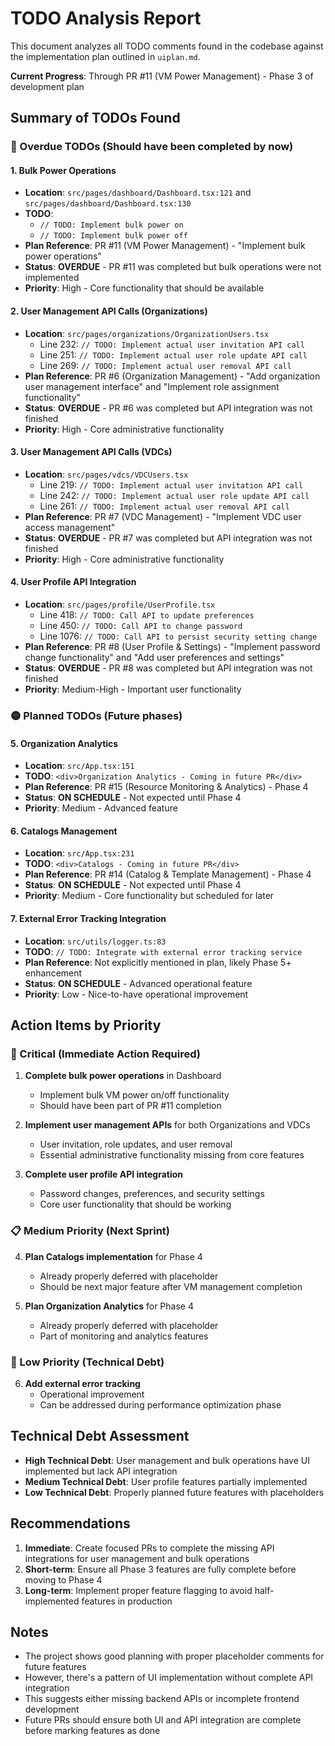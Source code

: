 # TODO Analysis Report

This document analyzes all TODO comments found in the codebase against the implementation plan outlined in `uiplan.md`.

**Current Progress**: Through PR #11 (VM Power Management) - Phase 3 of development plan

## Summary of TODOs Found

### 🔴 Overdue TODOs (Should have been completed by now)

#### 1. Bulk Power Operations
- **Location**: `src/pages/dashboard/Dashboard.tsx:121` and `src/pages/dashboard/Dashboard.tsx:130`
- **TODO**: 
  - `// TODO: Implement bulk power on`
  - `// TODO: Implement bulk power off`
- **Plan Reference**: PR #11 (VM Power Management) - "Implement bulk power operations"
- **Status**: **OVERDUE** - PR #11 was completed but bulk operations were not implemented
- **Priority**: High - Core functionality that should be available

#### 2. User Management API Calls (Organizations)
- **Location**: `src/pages/organizations/OrganizationUsers.tsx`
  - Line 232: `// TODO: Implement actual user invitation API call`
  - Line 251: `// TODO: Implement actual user role update API call`
  - Line 269: `// TODO: Implement actual user removal API call`
- **Plan Reference**: PR #6 (Organization Management) - "Add organization user management interface" and "Implement role assignment functionality"
- **Status**: **OVERDUE** - PR #6 was completed but API integration was not finished
- **Priority**: High - Core administrative functionality

#### 3. User Management API Calls (VDCs)
- **Location**: `src/pages/vdcs/VDCUsers.tsx`
  - Line 219: `// TODO: Implement actual user invitation API call`
  - Line 242: `// TODO: Implement actual user role update API call`
  - Line 261: `// TODO: Implement actual user removal API call`
- **Plan Reference**: PR #7 (VDC Management) - "Implement VDC user access management"
- **Status**: **OVERDUE** - PR #7 was completed but API integration was not finished
- **Priority**: High - Core administrative functionality

#### 4. User Profile API Integration
- **Location**: `src/pages/profile/UserProfile.tsx`
  - Line 418: `// TODO: Call API to update preferences`
  - Line 450: `// TODO: Call API to change password`
  - Line 1076: `// TODO: Call API to persist security setting change`
- **Plan Reference**: PR #8 (User Profile & Settings) - "Implement password change functionality" and "Add user preferences and settings"
- **Status**: **OVERDUE** - PR #8 was completed but API integration was not finished
- **Priority**: Medium-High - Important user functionality

### 🟡 Planned TODOs (Future phases)

#### 5. Organization Analytics
- **Location**: `src/App.tsx:151`
- **TODO**: `<div>Organization Analytics - Coming in future PR</div>`
- **Plan Reference**: PR #15 (Resource Monitoring & Analytics) - Phase 4
- **Status**: **ON SCHEDULE** - Not expected until Phase 4
- **Priority**: Medium - Advanced feature

#### 6. Catalogs Management
- **Location**: `src/App.tsx:231`
- **TODO**: `<div>Catalogs - Coming in future PR</div>`
- **Plan Reference**: PR #14 (Catalog & Template Management) - Phase 4
- **Status**: **ON SCHEDULE** - Not expected until Phase 4
- **Priority**: Medium - Core functionality but scheduled for later

#### 7. External Error Tracking Integration
- **Location**: `src/utils/logger.ts:83`
- **TODO**: `// TODO: Integrate with external error tracking service`
- **Plan Reference**: Not explicitly mentioned in plan, likely Phase 5+ enhancement
- **Status**: **ON SCHEDULE** - Advanced operational feature
- **Priority**: Low - Nice-to-have operational improvement

## Action Items by Priority

### 🚨 Critical (Immediate Action Required)

1. **Complete bulk power operations** in Dashboard
   - Implement bulk VM power on/off functionality
   - Should have been part of PR #11 completion

2. **Implement user management APIs** for both Organizations and VDCs
   - User invitation, role updates, and user removal
   - Essential administrative functionality missing from core features

3. **Complete user profile API integration**
   - Password changes, preferences, and security settings
   - Core user functionality that should be working

### 📋 Medium Priority (Next Sprint)

4. **Plan Catalogs implementation** for Phase 4
   - Already properly deferred with placeholder
   - Should be next major feature after VM management completion

5. **Plan Organization Analytics** for Phase 4
   - Already properly deferred with placeholder
   - Part of monitoring and analytics features

### 🔧 Low Priority (Technical Debt)

6. **Add external error tracking**
   - Operational improvement
   - Can be addressed during performance optimization phase

## Technical Debt Assessment

- **High Technical Debt**: User management and bulk operations have UI implemented but lack API integration
- **Medium Technical Debt**: User profile features partially implemented
- **Low Technical Debt**: Properly planned future features with placeholders

## Recommendations

1. **Immediate**: Create focused PRs to complete the missing API integrations for user management and bulk operations
2. **Short-term**: Ensure all Phase 3 features are fully complete before moving to Phase 4
3. **Long-term**: Implement proper feature flagging to avoid half-implemented features in production

## Notes

- The project shows good planning with proper placeholder comments for future features
- However, there's a pattern of UI implementation without complete API integration
- This suggests either missing backend APIs or incomplete frontend development
- Future PRs should ensure both UI and API integration are complete before marking features as done